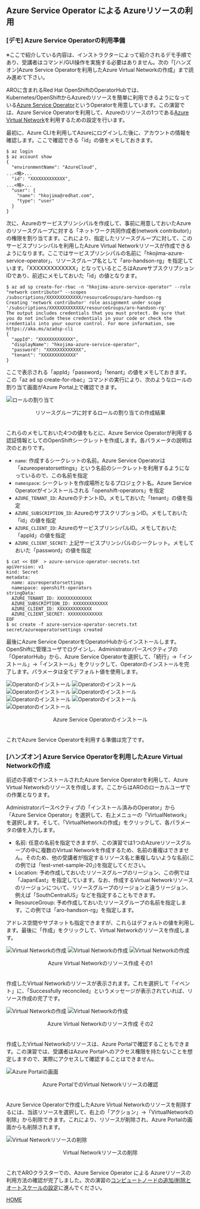 ## Azure Service Operator による Azureリソースの利用

### [デモ] Azure Service Operatorの利用準備

※ここで紹介している内容は、インストラクターによって紹介されるデモ手順であり、受講者はコマンド/GUI操作を実施する必要はありません。次の「[ハンズオン]Azure Service Operatorを利用したAzure Virtual Networkの作成」まで読み進めて下さい。

AROに含まれるRed Hat OpenShiftのOperatorHubでは、Kubernetes/OpenShiftからAzureのリソースを簡単に利用できるようになっている[Azure Service Operator](https://github.com/Azure/azure-service-operator)というOperatorを用意しています。この演習では、Azure Service Operatorを利用して、Azureのリソースの1つである[Azure Virtual Network](https://azure.microsoft.com/ja-jp/pricing/details/virtual-network/)を利用するための設定を行います。

最初に、Azure CLIを利用してAzureにログインした後に、アカウントの情報を確認します。ここで確認できる「id」の値をメモしておきます。
```
$ az login
$ az account show
{
  "environmentName": "AzureCloud",
...<略>...
  "id": "XXXXXXXXXXXXX",
...<略>...
  "user": {
    "name": "hkojima@redhat.com",
    "type": "user"
  }
}
```

次に、Azureのサービスプリンシパルを作成して、事前に用意しておいたAzureのリソースグループに対する「ネットワーク共同作成者(network contributor)」の権限を割り当てます。これにより、指定したリソースグループに対して、このサービスプリンシパルを利用したAzure Virtual Networkリソースが作成できるようになります。ここではサービスプリンシパルの名前に「hkojima-azure-service-operator」、リソースグループ名として「aro-handson-rg」を指定しています。「XXXXXXXXXXXXX」となっているところはAzureサブスクリプションIDであり、前述にメモしておいた「id」の値となります。
```
$ az ad sp create-for-rbac -n "hkojima-azure-service-operator" --role "network contributor" --scopes /subscriptions/XXXXXXXXXXXXX/resourceGroups/aro-handson-rg
Creating 'network contributor' role assignment under scope '/subscriptions/XXXXXXXXXXXXX/resourceGroups/aro-handson-rg'
The output includes credentials that you must protect. Be sure that you do not include these credentials in your code or check the credentials into your source control. For more information, see https://aka.ms/azadsp-cli
{
  "appId": "XXXXXXXXXXXXX",
  "displayName": "hkojima-azure-service-operator",
  "password": "XXXXXXXXXXXXX",
  "tenant": "XXXXXXXXXXXXX"
}
```

ここで表示される「appId」「password」「tenant」の値をメモしておきます。この「az ad sp create-for-rbac」コマンドの実行により、次のようなロールの割り当て画面がAzure Portal上で確認できます。

![ロールの割り当て](./images/role-assignment.png)
<div style="text-align: center;">リソースグループに対するロールの割り当ての作成結果</div>　


これらのメモしておいた4つの値をもとに、Azure Service Operatorが利用する認証情報としてのOpenShiftシークレットを作成します。各パラメータの説明は次のとおりです。

- `name`: 作成するシークレットの名前。Azure Service Operatorは「azureoperatorsettings」という名前のシークレットを利用するようになっているので、この名前を指定
- `namespace`: シークレットを作成場所となるプロジェクト名。Azure Service Operatorがインストールされる「openshift-operators」を指定
- `AZURE_TENANT_ID`: AzureのテナントID。メモしておいた「tenant」の値を指定
- `AZURE_SUBSCRIPTION_ID`: AzureのサブスクリプションID。メモしておいた「id」の値を指定
- `AZURE_CLIENT_ID`: AzureのサービスプリンシパルID。メモしておいた「appId」の値を指定
- `AZURE_CLIENT_SECRET`: 上記サービスプリンシパルのシークレット。メモしておいた「password」の値を指定

```
$ cat << EOF  > azure-service-operator-secrets.txt 
apiVersion: v1
kind: Secret
metadata:
  name: azureoperatorsettings
  namespace: openshift-operators
stringData:
  AZURE_TENANT_ID: XXXXXXXXXXXXX
  AZURE_SUBSCRIPTION_ID: XXXXXXXXXXXXX
  AZURE_CLIENT_ID: XXXXXXXXXXXXX
  AZURE_CLIENT_SECRET: XXXXXXXXXXXXX
EOF
$ oc create -f azure-service-operator-secrets.txt
secret/azureoperatorsettings created
```

最後にAzure Service OperatorをOperatorHubからインストールします。OpenShiftに管理ユーザでログインし、Administratorパースペクティブの「OperatorHub」から、Azure Service Operatorを選択して、「続行」→「インストール」→「インストール」をクリックして、Operatorのインストールを完了します。パラメータは全てデフォルト値を使用します。

![Operatorのインストール](./images/operator-install1.png)
![Operatorのインストール](./images/operator-install2.png)
![Operatorのインストール](./images/operator-install3.png)
![Operatorのインストール](./images/operator-install4.png)
![Operatorのインストール](./images/operator-install5.png)
![Operatorのインストール](./images/operator-install6.png)
![Operatorのインストール](./images/operator-install7.png)
<div style="text-align: center;">Azure Service Operatorのインストール</div>　

これでAzure Service Operatorを利用する準備は完了です。


### [ハンズオン] Azure Service Operatorを利用したAzure Virtual Networkの作成

前述の手順でインストールされたAzure Service Operatorを利用して、Azure Virtual Networkのリソースを作成します。ここからはAROのローカルユーザでの作業となります。

Administratorパースペクティブの「インストール済みのOperator」から「Azure Service Operator」を選択して、右上メニューの「VirtualNetwork」を選択します。そして、「VirtualNetworkの作成」をクリックして、各パラメータの値を入力します。

- 名前: 任意の名前を指定できますが、この演習では1つのAzureリソースグループの中に複数のVirtual Networkを作成するため、名前の重複はできません。そのため、他の受講者が指定するリソース名と重複しないような名前(この例では「test-vnet-sample-20」)を指定してください。
- Location: 予め作成しておいたリソースグループのリージョン、この例では「JapanEast」を指定しています。なお、作成するVirtual Networkリソースのリージョンについて、リソースグループのリージョンと違うリージョン、例えば「SouthCentralUS」などを指定することもできます。
- ResourceGroup: 予め作成しておいたリソースグループの名前を指定します。この例では「aro-handson-rg」を指定します。

アドレス空間やサブネットも指定できますが、これらはデフォルトの値を利用します。最後に「作成」をクリックして、Virtual Networkのリソースを作成します。

![Virtual Networkの作成](./images/network-create1.png)
![Virtual Networkの作成](./images/network-create2.png)
![Virtual Networkの作成](./images/network-create3.png)
<div style="text-align: center;">Azure Virtual Networkのリソース作成 その1</div>　

作成したVirtual Networkのリソースが表示されます。これを選択して「イベント」に、「Successfully reconciled」というメッセージが表示されていれば、リソース作成の完了です。

![Virtual Networkの作成](./images/network-create4.png)
![Virtual Networkの作成](./images/network-create5.png)
<div style="text-align: center;">Azure Virtual Networkのリソース作成 その2</div>　

作成したVirtual Networkのリソースは、Azure Portalで確認することもできます。この演習では、受講者はAzure Portalへのアクセス権限を持たないことを想定しますので、実際にアクセスして確認することはできません。

![Azure Portalの画面](./images/azure-portal.png)
<div style="text-align: center;">Azure PortalでのVirtual Networkリソースの確認</div>　

Azure Service Operatorで作成したAzure Virtual Networkのリソースを削除するには、当該リソースを選択して、右上の「アクション」→「VirtualNetworkの削除」から削除できます。これにより、リソースが削除され、Azure Portalの画面からも削除されます。

![Virtual Networkリソースの削除](./images/resource-delete.png)
<div style="text-align: center;">Virtual Networkリソースの削除</div>　


これでAROクラスターでの、Azure Service Operator による Azureリソースの利用方法の確認が完了しました。次の演習の[コンピュートノードの追加/削除とオートスケールの設定](../aro-nodes)に進んでください。


[HOME](../../README.md)
